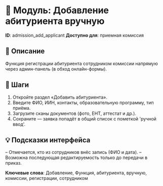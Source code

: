 # 📘 Модуль: Добавление абитуриента вручную
**ID**: admission_add_applicant
**Доступно для**: приемная комиссия

## 📝 Описание
Функция регистрации абитуриента сотрудником комиссии напрямую через админ-панель (в обход онлайн-формы).

## 🩜 Шаги
1. Откройте раздел «Добавить абитуриента».
2. Введите ФИО, ИИН, контакты, образовательную программу, тип приёма.
3. Загрузите сканы документов (фото, ЕНТ, аттестат и др.).
4. Сохраните — заявка попадёт в общий список с пометкой 'ручной ввод'.

## 💡 Подсказки интерфейса
– Отмечается, кто из сотрудников внёс запись (ФИО и дата).
– Возможна последующая редактируемость только до передачи в приказ.

**Ключевые слова**: Добавление, Функция, абитуриента, вручную, комиссии, регистрации, сотрудником
